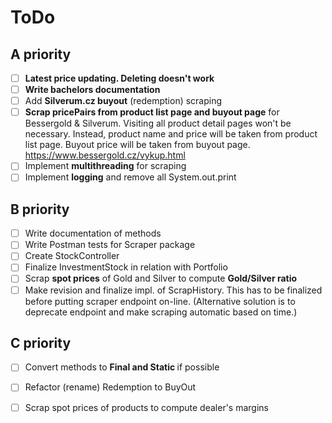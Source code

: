 # ToDo

## A priority
- [ ] <b>Latest price updating. Deleting doesn't work</b>
- [ ] <b>Write bachelors documentation</b>
- [ ] Add <b>Silverum.cz buyout</b> (redemption) scraping
- [ ] <b>Scrap pricePairs from product list page and buyout page</b>
  for Bessergold & Silverum. Visiting all product detail pages won't be necessary. 
  Instead, product name and price will be taken from product list page. Buyout 
  price will be taken from buyout page. https://www.bessergold.cz/vykup.html
- [ ] Implement <b>multithreading</b> for scraping
- [ ] Implement <b>logging</b> and remove all System.out.print

## B priority
- [ ] Write documentation of methods
- [ ] Write Postman tests for Scraper package
- [ ] Create StockController
- [ ] Finalize InvestmentStock in relation with Portfolio
- [ ] Scrap <b>spot prices</b> of Gold and Silver to compute <b>Gold/Silver ratio</b>
- [ ] Make revision and finalize impl. of ScrapHistory. This has to be finalized 
  before putting scraper endpoint on-line. (Alternative solution is to deprecate 
  endpoint and make scraping automatic based on time.)

## C priority
- [ ] Convert methods to <b> Final and Static </b> if possible
- [ ] Refactor (rename) Redemption to BuyOut
- [ ] Scrap spot prices of products to compute dealer's margins

